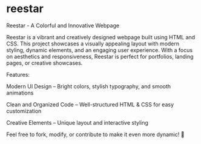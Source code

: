# reestar

Reestar - A Colorful and Innovative Webpage

Reestar is a vibrant and creatively designed webpage built using HTML and CSS. This project showcases a visually appealing layout with modern styling, dynamic elements, and an engaging user experience. With a focus on aesthetics and responsiveness, Reestar is perfect for portfolios, landing pages, or creative showcases.

Features:

Modern UI Design – Bright colors, stylish typography, and smooth animations

Clean and Organized Code – Well-structured HTML & CSS for easy customization

Creative Elements – Unique layout and interactive styling

Feel free to fork, modify, or contribute to make it even more dynamic! 🚀
